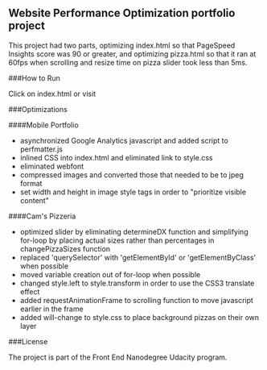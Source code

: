 ## Website Performance Optimization portfolio project

This project had two parts, optimizing index.html so that PageSpeed Insights score was 90 or greater, and optimizing pizza.html so that it ran at 60fps when scrolling and resize time on pizza slider took less than 5ms.

###How to Run

Click on index.html or visit

###Optimizations

####Mobile Portfolio

* asynchronized Google Analytics javascript and added script to perfmatter.js
* inlined CSS into index.html and eliminated link to style.css
* eliminated webfont
* compressed images and converted those that needed to be to jpeg format
* set width and height in image style tags in order to "prioritize visible content"

####Cam's Pizzeria

* optimized slider by eliminating determineDX function and simplifying for-loop by placing actual sizes rather than percentages in changePizzaSizes function
* replaced 'querySelector' with 'getElementById' or 'getElementByClass' when possible
* moved variable creation out of for-loop when possible
* changed style.left to style.transform in order to use the CSS3 translate effect
* added requestAnimationFrame to scrolling function to move javascript earlier in the frame
* added will-change to style.css to place background pizzas on their own layer

###License

The project is part of the Front End Nanodegree Udacity program.